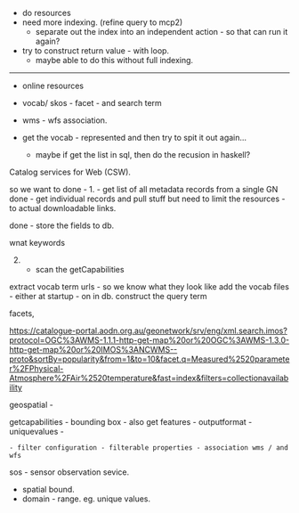 
- do resources
- need more indexing. (refine query to mcp2)
  - separate out the index into an independent action - so that can run it again?
- try to construct return value - with loop.
  - maybe able to do this without full indexing.

------

- online resources
- vocab/ skos - facet - and search term
- wms - wfs association. 


- get the vocab - represented and then try to spit it out again...
  - maybe if get the list in sql, then do the recusion in haskell?


Catalog services for Web  (CSW).


so we want to 
  done - 1. - get list of all metadata records from a single GN
  done - get individual records and pull stuff
    but need to limit the resources - to actual downloadable links.

  done - store the fields to db.

wnat keywords

  2. - scan the getCapabilities


  extract vocab term urls - so we know what they look like
  add the vocab files - either at startup - on in db.
  construct the query term


facets,

https://catalogue-portal.aodn.org.au/geonetwork/srv/eng/xml.search.imos?protocol=OGC%3AWMS-1.1.1-http-get-map%20or%20OGC%3AWMS-1.3.0-http-get-map%20or%20IMOS%3ANCWMS--proto&sortBy=popularity&from=1&to=10&facet.q=Measured%2520parameter%2FPhysical-Atmosphere%2FAir%2520temperature&fast=index&filters=collectionavailability



geospatial - 

  getcapabilities
    - bounding box
    - also get features
    - outputformat
    - uniquevalues - 

    - filter configuration - filterable properties - association wms / and wfs

sos - sensor observation sevice. 
  - spatial bound.
  - domain - range. eg. unique values.





